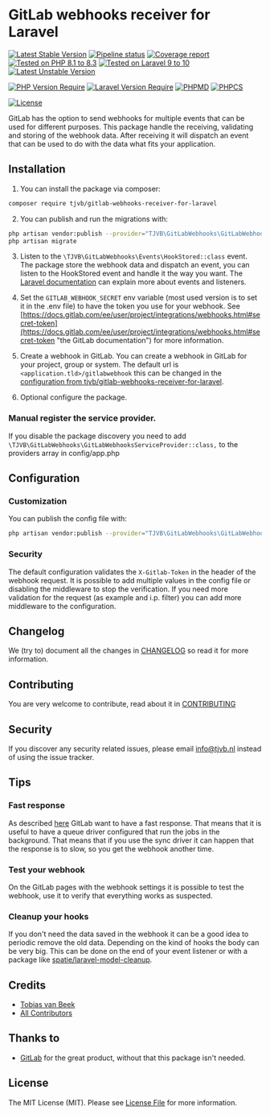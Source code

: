 # GitLab webhooks receiver for Laravel

[![Latest Stable Version](https://poser.pugx.org/tjvb/gitlab-webhooks-receiver-for-laravel/v)](https://packagist.org/packages/tjvb/gitlab-webhooks-receiver-for-laravel)
[![Pipeline status](https://gitlab.com/tjvb/gitlab-webhooks-receiver-for-laravel/badges/master/pipeline.svg)](https://gitlab.com/tjvb/gitlab-webhooks-receiver-for-laravel/-/pipelines?page=1&scope=all&ref=master)
[![Coverage report](https://gitlab.com/tjvb/gitlab-webhooks-receiver-for-laravel/badges/master/coverage.svg)](https://gitlab.com/tjvb/gitlab-webhooks-receiver-for-laravel/-/pipelines?page=1&scope=all&ref=master)
[![Tested on PHP 8.1 to 8.3](https://img.shields.io/badge/Tested%20on-PHP%208.1%20|%208.2%20|%208.3-brightgreen.svg?maxAge=2419200)](https://gitlab.com/tjvb/gitlab-webhooks-receiver-for-laravel/-/pipelines?page=1&scope=all&ref=master)
[![Tested on Laravel 9 to 10](https://img.shields.io/badge/Tested%20on-Laravel%209%20|%2010-brightgreen.svg?maxAge=2419200)](https://gitlab.com/tjvb/gitlab-webhooks-receiver-for-laravel/-/pipelines?page=1&scope=all&ref=master)
[![Latest Unstable Version](https://poser.pugx.org/tjvb/gitlab-webhooks-receiver-for-laravel/v/unstable)](https://packagist.org/packages/tjvb/gitlab-webhooks-receiver-for-laravel)


[![PHP Version Require](https://poser.pugx.org/tjvb/gitlab-webhooks-receiver-for-laravel/require/php)](https://packagist.org/packages/tjvb/gitlab-webhooks-receiver-for-laravel)
[![Laravel Version Require](https://poser.pugx.org/tjvb/gitlab-webhooks-receiver-for-laravel/require/laravel/framework)](https://packagist.org/packages/tjvb/gitlab-webhooks-receiver-for-laravel)
[![PHPMD](https://img.shields.io/badge/PHPMD-checked-brightgreen.svg)](https://gitlab.com/tjvb/gitlab-webhooks-receiver-for-laravel/-/blob/master/phpmd.xml.dist)
[![PHPCS](https://img.shields.io/badge/PHPCS-PSR12-brightgreen.svg)](https://gitlab.com/tjvb/gitlab-webhooks-receiver-for-laravel/-/blob/master/phpcs.xml.dist)

[![License](https://poser.pugx.org/tjvb/gitlab-webhooks-receiver-for-laravel/license)](https://packagist.org/packages/tjvb/gitlab-webhooks-receiver-for-laravel)


GitLab has the option to send webhooks for multiple events that can be used for different purposes. This package handle the receiving, validating and storing of the webhook data. After receiving it will dispatch an event that can be used to do with the data what fits your application.

## Installation

1. You can install the package via composer:
```bash
composer require tjvb/gitlab-webhooks-receiver-for-laravel
```

2. You can publish and run the migrations with:

```bash
php artisan vendor:publish --provider="TJVB\GitLabWebhooks\GitLabWebhooksServiceProvider" --tag="migrations"
php artisan migrate
```

3. Listen to the `\TJVB\GitLabWebhooks\Events\HookStored::class` event.
   The package store the webhook data and dispatch an event, you can listen to the HookStored event and handle it the way you want. The [Laravel documentation](https://laravel.com/docs/8.x/events) can explain more about events and listeners.
   
4. Set the `GITLAB_WEBHOOK_SECRET` env variable (most used version is to set it in the .env file) to have the token you use for your webhook. See [https://docs.gitlab.com/ee/user/project/integrations/webhooks.html#secret-token](https://docs.gitlab.com/ee/user/project/integrations/webhooks.html#secret-token "the GitLab documentation") for more information.

5. Create a webhook in GitLab.
   You can create a webhook in GitLab for your project, group or system. The default url is `<application.tld>/gitlabwebhook` this can be changed in the [configuration from tjvb/gitlab-webhooks-receiver-for-laravel](https://gitlab.com/tjvb/gitlab-webhooks-receiver-for-laravel#configuration).
   
6. Optional configure the package.

### Manual register the service provider.
If you disable the package discovery you need to add `\TJVB\GitLabWebhooks\GitLabWebhooksServiceProvider::class,` to the providers array in config/app.php


## Configuration

### Customization
You can publish the config file with:
```bash
php artisan vendor:publish --provider="TJVB\GitLabWebhooks\GitLabWebhooksServiceProvider" --tag="config"
```

### Security
The default configuration validates the `X-Gitlab-Token` in the header of the webhook request. It is possible to add multiple values in the config file or disabling the middleware to stop the verification. If you need more validation for the request (as example and i.p. filter) you can add more middleware to the configuration.


## Changelog
We (try to) document all the changes in [CHANGELOG](CHANGELOG.md) so read it for more information.

## Contributing
You are very welcome to contribute, read about it in [CONTRIBUTING](CONTRIBUTING.md)

## Security
If you discover any security related issues, please email info@tjvb.nl instead of using the issue tracker.

## Tips

### Fast response
As described [here](https://docs.gitlab.com/ee/user/project/integrations/webhooks.html#webhook-endpoint-tips) GitLab want to have a fast response. That means that it is useful to have a queue driver configured that run the jobs in the background. That means that if you use the sync driver it can happen that the response is to slow, so you get the webhook another time.

### Test your webhook
On the GitLab pages with the webhook settings it is possible to test the webhook, use it to verify that everything works as suspected.

### Cleanup your hooks
If you don't need the data saved in the webhook it can be a good idea to periodic remove the old data. Depending on the kind of hooks the body can be very big. This can be done on the end of your event listener or with a package like [spatie/laravel-model-cleanup](https://github.com/spatie/laravel-model-cleanup).

## Credits

- [Tobias van Beek](https://tjvb.nl/about)
- [All Contributors](https://gitlab.com/tjvb/gitlab-webhooks-receiver-for-laravel/-/graphs/master)

## Thanks to
- [GitLab](https://gitlab.com) for the great product, without that this package isn't needed.

## License
The MIT License (MIT). Please see [License File](LICENSE.md) for more information.

